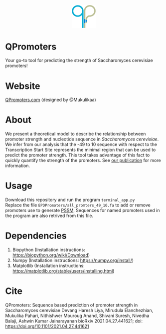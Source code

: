 <div align="center">
<img src="logo.png" alt="QPromoter logo" width="15%" />
</div>

# QPromoters
Your go-to tool for predicting the strength of Saccharomyces cerevisiae promoters! 

# Website
[QPromoters.com](https://www.qpromoters.com/) (designed by @Mukulikaa)

# About
We present a theoretical model to describe the relationship between promoter strength and nucleotide sequence in *Saccharomyces cerevisiae*. We infer from our analysis that the -49 to 10 sequence with respect to the Transcription Start Site represents the minimal region that can be used to predict the promoter strength. This tool takes advantage of this fact to quickly quantify the strength of the promoters. See [our publication](https://doi.org/10.1101/2021.04.27.441621)  for more information.

# Usage
Download this repository and run the program ```terminal_app.py```  
Replace the file ```EPDPromoters/all_promters_49_10.fa``` to add or remove promoters use to generate [PSSM](https://en.wikipedia.org/wiki/Position_weight_matrix). Sequences for named promoters used in the program are also retrived from this file.

# Dependencies
1. Biopython (Installation instructions: https://biopython.org/wiki/Download)
2. Numpy (Installation instructions: https://numpy.org/install/)
3. Matplotlib (Installation instructions: https://matplotlib.org/stable/users/installing.html)

# Cite
QPromoters: Sequence based prediction of promoter strength in Saccharomyces cerevisiae
Devang Haresh Liya, Mirudula Elanchezhian, Mukulika Pahari, Nithishwer Mouroug Anand, Shivani Suresh, Nivedha Balaji, Ashwin Kumar Jainarayanan
bioRxiv 2021.04.27.441621; doi: https://doi.org/10.1101/2021.04.27.441621 

